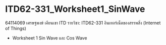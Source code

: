 # ITD62-331_Worksheet1_SinWave

64114069 เศรษฐพงษ์ เคียนเขา ITD
รายวิชา: ITD62-331	อินเทอร์เน็ตของสรรพสิ่ง (Internet of Things)
- Worksheet 1 Sin Wave และ Cos Wave
